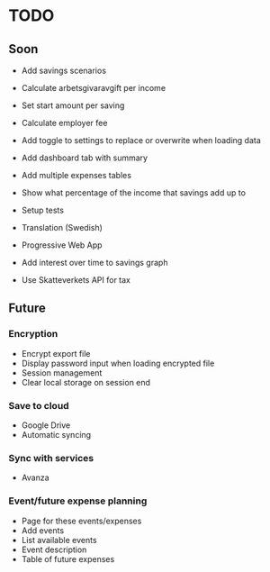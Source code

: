 # TODO

## Soon

- Add savings scenarios

- Calculate arbetsgivaravgift per income

- Set start amount per saving

- Calculate employer fee

- Add toggle to settings to replace or overwrite when loading data

- Add dashboard tab with summary 

- Add multiple expenses tables

- Show what percentage of the income that savings add up to 

- Setup tests

- Translation (Swedish)

- Progressive Web App

- Add interest over time to savings graph

- Use Skatteverkets API for tax


## Future

### Encryption
- Encrypt export file
- Display password input when loading encrypted file
- Session management
- Clear local storage on session end

### Save to cloud
- Google Drive
- Automatic syncing

### Sync with services
- Avanza 

### Event/future expense planning
- Page for these events/expenses
- Add events
- List available events
- Event description
- Table of future expenses
